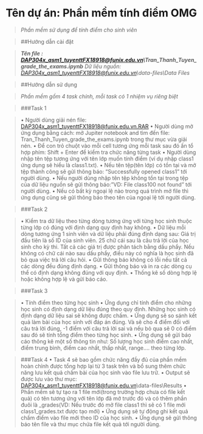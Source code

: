 # Tên dự án: Phần mềm tính điểm OMG
>_Phần mềm sử dụng để tính điểm cho sinh viên_

>##Hướng dẫn cài đặt

>***Tên file : DAP304x_asm1_tuyenttFX18918@funix.edu.vn\Tran_Thanh_Tuyen_grade_the_exams.ipynb***
>_Dữ liệu nguồn: DAP304x_asm1_tuyenttFX18918@funix.edu.vn\data-files\Data Files_

>##Hướng dẫn sử dụng

>_Phần mềm gồm 4 task chính, mỗi task có 1 nhiệm vụ riêng biệt_

>###Task 1

>•	Người dùng giải nén file: DAP304x_asm1_tuyenttFX18918@funix.edu.vn.RAR
>•	Người dùng mở ứng dụng bằng cách: mở Jupiter notebook and tìm đến file: 		 Tran_Thanh_Tuyen_grade_the_exams.ipynb trong thư mục vừa giải nén.
>•	Để con trỏ chuột vào mỗi cell tương ứng mỗi task sau đó ấn tổ hợp phím: Shift + Enter để kiểm tra chức năng từng task
>•	Người dùng nhập tên tệp tương ứng với tên lớp muốn tính điểm (ví dụ nhập class1 ứng dụng sẽ hiểu là class1.txt).
>•	Nếu tên tệp(tên lớp) có tồn tại và mở tệp thành công sẽ gửi thông báo: “Successfully opened class1” tới người dùng.
>•	Nếu người dùng nhập tên tệp không tồn tại trong tệp của dữ liệu nguồn sẽ gửi thông báo:”VD: File class100 not found” tới người dùng.
>•	Nếu có bất kỳ ngoại lệ nào trong quá trình mở file thì ứng dụng cũng sẽ gửi thông báo theo tên của ngoại lệ tới người dùng.

>###Task 2	

>•	Kiểm tra dữ liệu theo từng dòng tương ứng với từng học sinh thuộc từng lớp có đúng với định dạng quy định hay không.
>•	Dữ liệu mỗi dòng tương ứng 1 sinh viên và dữ liệu phải đúng định dạng sau:
	Giá trị đầu tiên là số ID của sinh viên. 25 chữ cái sau là câu trả lời của học sinh cho kỳ thi. Tất cả các giá trị được phân tách bằng dấu phẩy. Nếu không có chữ cái nào sau dấu phẩy, điều này có nghĩa là học sinh đã bỏ qua việc trả lời câu hỏi.
>•	Gửi thông báo không có lỗi nếu tất cả các dòng đều đúng định dạng.
>•	Gửi thông báo và in ra các dòng cụ thể có định dạng không đúng với quy định.
>•	Thống kê số dòng hợp lệ hoặc không hợp lệ và gửi báo cáo.

>###Task 3	

>•	Tính điểm theo từng học sinh
>•	Ứng dụng chỉ tính điểm cho những học sinh có định dạng dữ liệu đúng theo quy định. Những học sinh có định dạng dữ liệu sai sẽ không được chấm.
>•	Ứng dụng sẽ so sánh kết quả làm bài của học sinh với đáp án đúng. Và sẽ cho 4 điểm đối với câu trả lời đúng, -1 điểm với câu trả lời sai và nếu bỏ qua sẽ 0 có điểm sau đó sẽ tính tổng điểm theo từng học sinh.
>•	Ứng dụng sẽ gửi báo cáo thông kê một số thông tin như: Số lượng học sinh điểm cao nhất, điểm trung bình, điểm cao nhất, thấp nhất, range…. theo từng lớp.

>###Task 4
>•	Task 4 sẽ bao gồm chức năng đầy đủ của phần mềm hoàn chỉnh được tổng hợp lại từ 3 task trên và bổ sung thêm chức năng lưu kết quả chấm bài của học sinh vào file lưu trữ.
>•	Output sẽ được lưu vào thư mục: DAP304x_asm1_tuyenttFX18918@funix.edu.vn\data-files\Results
>•	Phần mềm sẽ tự tạo ra 1 file mới(trong trường hợp chưa có file kết quả) có tên tương ứng với tên lớp đã mở trước đó và có thêm phần đuôi là _grades(VD: Nếu trước đó mở file class1 thì sẽ có 1 file mới class1_grades.txt được tạo mới)
>•	Ứng dụng sẽ tự động ghi kết quả chấm điểm vào file mới theo ID của học sinh.
>•	Ứng dụng sẽ gửi thông báo tên file và thư mục chứa file kết quả tới người dùng.
